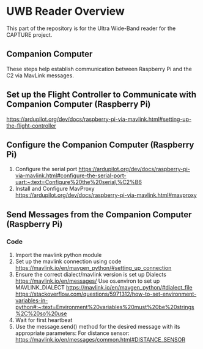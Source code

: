 # UWB Reader Overview

This part of the repository is for the Ultra Wide-Band reader for the CAPTURE project.

## Companion Computer

These steps help establish communication between Raspberry Pi and the C2 via MavLink messages.

## Set up the Flight Controller to Communicate with Companion Computer (Raspberry Pi)

<https://ardupilot.org/dev/docs/raspberry-pi-via-mavlink.html#setting-up-the-flight-controller>

## Configure the Companion Computer (Raspberry Pi)

1. Configure the serial port
<https://ardupilot.org/dev/docs/raspberry-pi-via-mavlink.html#configure-the-serial-port-uart:~:text=Configure%20the%20serial,%C2%B6>
2. Install and Configure MavProxy
<https://ardupilot.org/dev/docs/raspberry-pi-via-mavlink.html#mavproxy>

## Send Messages  from the Companion Computer (Raspberry Pi)

### Code

1. Import the mavlink python module
2. Set up the mavlink connection using code
<https://mavlink.io/en/mavgen_python/#setting_up_connection>
3. Ensure the correct dialect/mavlink version is set up
    Dialects
        <https://mavlink.io/en/messages/>
    Use os.environ to set up MAVLINK_DIALECT
        <https://mavlink.io/en/mavgen_python/#dialect_file>
        <https://stackoverflow.com/questions/5971312/how-to-set-environment-variables-in-python#:~:text=Environment%20variables%20must%20be%20strings%2C%20so%20use>
4. Wait for first heartbeat
5. Use the message.send() method for the desired message with its appropriate parameters:
    For distance sensor: <https://mavlink.io/en/messages/common.html#DISTANCE_SENSOR>
